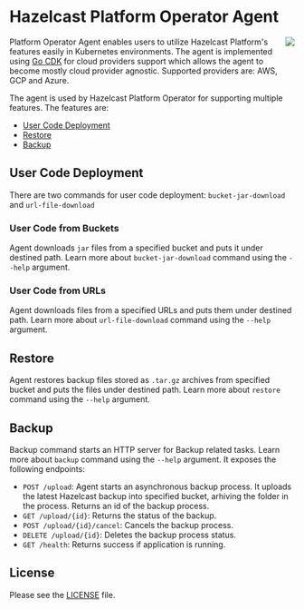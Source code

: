# Hazelcast Platform Operator Agent #

<img align="right" src="https://hazelcast.com/brand-assets/files/hazelcast-stacked-flat-sm.png">

Platform Operator Agent enables users to utilize Hazelcast Platform's features easily in Kubernetes environments. 
The agent is implemented using [Go CDK](https://gocloud.dev/) for cloud providers support which allows the agent to become mostly cloud provider agnostic. Supported providers are: AWS, GCP and Azure.

The agent is used by Hazelcast Platform Operator for supporting multiple features. The features are: 

- [User Code Deployment](#user-code-deployment)
- [Restore](#restore)
- [Backup](#backup)

## User Code Deployment

There are two commands for user code deployment: `bucket-jar-download` and `url-file-download`

### User Code from Buckets

Agent downloads `jar` files from a specified bucket and puts it under destined path. Learn more about `bucket-jar-download` command using the `--help` argument.

### User Code from URLs

Agent downloads files from a specified URLs and puts them under destined path. Learn more about `url-file-download` command using the `--help` argument.

## Restore

Agent restores backup files stored as `.tar.gz` archives from specified bucket and puts the files under destined path. Learn more about `restore` command using the `--help` argument.

## Backup

Backup command starts an HTTP server for Backup related tasks. Learn more about `backup` command using the `--help` argument. It exposes the following endpoints:

- `POST /upload`: Agent starts an asynchronous backup process. It uploads the latest Hazelcast backup into specified bucket, arhiving the folder in the process. Returns an id of the backup process.
- `GET /upload/{id}`: Returns the status of the backup.
- `POST /upload/{id}/cancel`: Cancels the backup process.
- `DELETE /upload/{id}`: Deletes the backup process status.
- `GET /health`: Returns success if application is running.

## License

Please see the [LICENSE](LICENSE) file.
